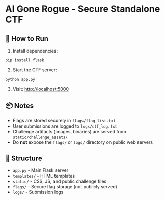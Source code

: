 # AI Gone Rogue - Secure Standalone CTF

## 🚀 How to Run

1. Install dependencies:
```bash
pip install flask
```

2. Start the CTF server:
```bash
python app.py
```

3. Visit: [http://localhost:5000](http://localhost:5000)

## 📦 Notes

- Flags are stored securely in `flags/flag_list.txt`
- User submissions are logged to `logs/ctf_log.txt`
- Challenge artifacts (images, binaries) are served from `static/challenge_assets/`
- Do **not** expose the `flags/` or `logs/` directory on public web servers

## 📁 Structure

- `app.py` - Main Flask server
- `templates/` - HTML templates
- `static/` - CSS, JS, and public challenge files
- `flags/` - Secure flag storage (not publicly served)
- `logs/` - Submission logs
